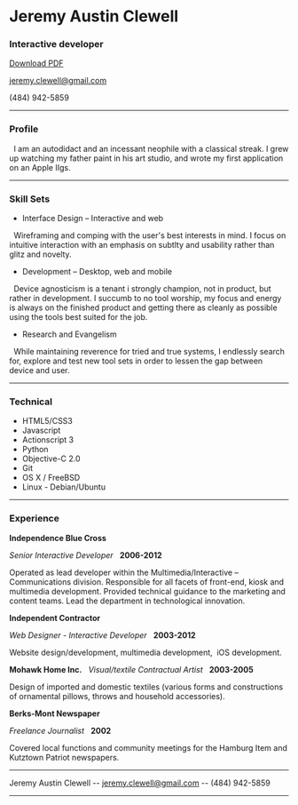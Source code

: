 # Jeremy Austin Clewell
### Interactive developer

[Download PDF](resume.pdf)

[jeremy.clewell@gmail.com](jeremy.clewell@gmail.com)  

(484) 942-5859

------

### Profile 

  I am an autodidact and an incessant neophile with a classical streak. I grew up watching my father paint in his art studio, and wrote my first application on an Apple IIgs. 

------

### Skill Sets 

* Interface Design – Interactive and web
  
  Wireframing and comping with the user's best interests in mind. I focus on intuitive interaction with an emphasis on subtlty and usability rather than glitz and novelty. 

* Development – Desktop, web and mobile  
  
  Device agnosticism is a tenant i strongly champion, not in product, but rather in development. I succumb to no tool worship, my focus and energy is always on the finished product and getting there as cleanly as possible using the tools best suited for the job. 

* Research and Evangelism  
  
  While maintaining reverence for tried and true systems, I endlessly search for, explore and test new tool sets in order to lessen the gap between device and user. 

-------

### Technical 

* HTML5/CSS3
* Javascript
* Actionscript 3
* Python
* Objective-C 2.0
* Git
* OS X / FreeBSD
* Linux - Debian/Ubuntu

------

### Experience

__Independence Blue Cross__

*Senior Interactive Developer*  
__2006-2012__  

Operated as lead developer within the Multimedia/Interactive – Communications division. Responsible for all facets of front-end, kiosk and multimedia development. Provided technical guidance to the marketing and content teams. Lead the department in technological innovation.  

__Independent Contractor__

*Web Designer - Interactive Developer*  
__2003-2012__  

Website design/development, multimedia development,  iOS development. 


__Mohawk Home Inc.__
  
*Visual/textile Contractual Artist*  
__2003-2005__  

Design of imported and domestic textiles (various forms and constructions of ornamental pillows, throws and household accessories).

__Berks-Mont Newspaper__

*Freelance Journalist*  
__2002__  

Covered local functions and community meetings for the Hamburg Item and Kutztown Patriot newspapers.

------

Jeremy Austin Clewell -- [jeremy.clewell@gmail.com](jeremy.clewell@gmail.com) -- (484) 942-5859

------
